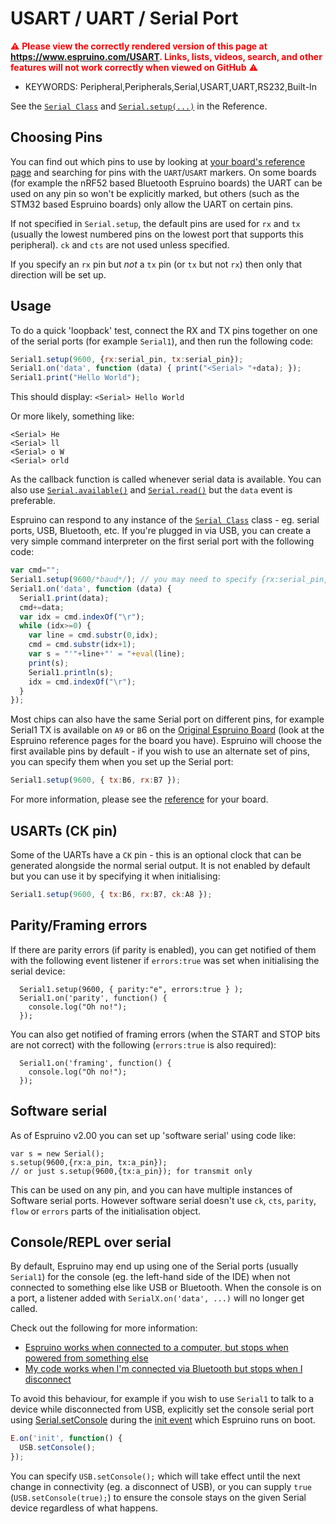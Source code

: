 <!--- Copyright (c) 2013 Gordon Williams, Pur3 Ltd. See the file LICENSE for copying permission. -->
USART / UART / Serial Port
=======================

<span style="color:red">:warning: **Please view the correctly rendered version of this page at https://www.espruino.com/USART. Links, lists, videos, search, and other features will not work correctly when viewed on GitHub** :warning:</span>

* KEYWORDS: Peripheral,Peripherals,Serial,USART,UART,RS232,Built-In

See the [`Serial Class`](/Reference#Serial) and [`Serial.setup(...)`](/Reference#l_Serial_setup) in the Reference.


Choosing Pins
-------------

You can find out which pins to use by looking at [your board's reference page](/Reference#boards)
and searching for pins with the `UART`/`USART` markers. On some boards (for example
the nRF52 based Bluetooth Espruino boards) the UART can be used on any pin so won't
be explicitly marked, but others (such as the STM32 based Espruino boards) only
allow the UART on certain pins.

If not specified in `Serial.setup`, the default pins are used for `rx` and `tx`
(usually the lowest numbered pins on the lowest port that supports
this peripheral). `ck` and `cts` are not used unless specified.

If you specify an `rx` pin but *not* a `tx` pin (or `tx` but not `rx`) then
only that direction will be set up.


Usage
-----

To do a quick 'loopback' test, connect the RX and TX pins together on one of the serial ports (for example `Serial1`), and then run the following code:

```JavaScript
Serial1.setup(9600, {rx:serial_pin, tx:serial_pin});
Serial1.on('data', function (data) { print("<Serial> "+data); });
Serial1.print("Hello World");
```

This should display: `<Serial> Hello World`

Or more likely, something like:

```
<Serial> He
<Serial> ll
<Serial> o W
<Serial> orld
```

As the callback function is called whenever serial data is available. You can also use [`Serial.available()`](/Reference#l_Serial_available) and [`Serial.read()`](/Reference#l_Serial_read) but the `data` event is preferable.

Espruino can respond to any instance of the [`Serial Class`](/Reference#Serial) class - eg. serial ports, USB, Bluetooth, etc. If you're plugged in via USB, you can create a very simple command interpreter on the first serial port with the following code:

```JavaScript
var cmd="";
Serial1.setup(9600/*baud*/); // you may need to specify {rx:serial_pin, tx:serial_pin} on some boards
Serial1.on('data', function (data) {
  Serial1.print(data);
  cmd+=data;
  var idx = cmd.indexOf("\r");
  while (idx>=0) {
    var line = cmd.substr(0,idx);
    cmd = cmd.substr(idx+1);
    var s = "'"+line+"' = "+eval(line);
    print(s);
    Serial1.println(s);
    idx = cmd.indexOf("\r");
  }
});
```

Most chips can also have the same Serial port on different pins, for example Serial1 TX is available on `A9` or `B`6 on the [Original Espruino Board](/Original) (look at the Espruino reference pages for the board you have). Espruino will choose the first available pins by default - if you wish to use an alternate set of pins, you can specify them when you set up the Serial port:

```JavaScript
Serial1.setup(9600, { tx:B6, rx:B7 });
```

For more information, please see the [reference](/Reference#boards) for your board.


USARTs (CK pin)
---------------

Some of the UARTs have a `CK` pin - this is an optional clock that can be generated alongside the normal serial output. It is not enabled by default but you can use it by specifying it when initialising:

```JavaScript
Serial1.setup(9600, { tx:B6, rx:B7, ck:A8 });
```


Parity/Framing errors
---------------------

If there are parity errors (if parity is enabled), you can get notified of them with the
following event listener if `errors:true` was set when initialising the serial device:

```
  Serial1.setup(9600, { parity:"e", errors:true } );
  Serial1.on('parity', function() {
    console.log("Oh no!");
  });
```

You can also get notified of framing errors (when the START and STOP bits are not correct)
with the following (`errors:true` is also required):

```
  Serial1.on('framing', function() {
    console.log("Oh no!");
  });
```


Software serial
---------------

As of Espruino v2.00 you can set up 'software serial' using code like:

```
var s = new Serial();
s.setup(9600,{rx:a_pin, tx:a_pin});
// or just s.setup(9600,{tx:a_pin}); for transmit only
```

This can be used on any pin, and you can have multiple instances of Software serial ports. However software serial doesn't use `ck`, `cts`, `parity`, `flow` or `errors` parts of the initialisation object.


<a name="ConsoleSerial"></a>
Console/REPL over serial
-------------------

By default, Espruino may end up using one of the Serial ports (usually `Serial1`) for the console (eg. the left-hand side of the IDE) when not connected to something else like USB or Bluetooth. When the console is on a port, a listener added with `SerialX.on('data', ...)` will no longer get called.

Check out the following for more information:

* [Espruino works when connected to a computer, but stops when powered from something else](/Troubleshooting#console)
* [My code works when I'm connected via Bluetooth but stops when I disconnect](/Troubleshooting+BLE#my-code-works-when-i-m-connected-via-bluetooth-but-stops-when-i-disconnect)


To avoid this behaviour, for example if you wish to use `Serial1` to talk to a device while disconnected from USB, explicitly set the console serial port using  [Serial.setConsole](/Reference#l_Serial_setConsole) during the [init event](Reference#l_E_init) which Espruino runs on boot.

```JavaScript
E.on('init', function() {
  USB.setConsole();
});
```

You can specify `USB.setConsole();` which will take effect until the next change in
connectivity (eg. a disconnect of USB), or you can supply `true` (`USB.setConsole(true);`)
to ensure the console stays on the given Serial device regardless of what happens.
